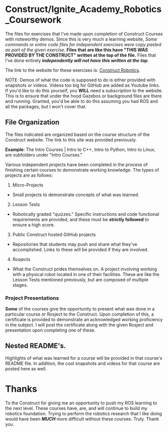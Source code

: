 # Construct/Ignite_Academy_Robotics_Coursework
The files for exercises that I've made upon completion of Construct Courses with noteworthy demos. Since this is very much a learning website, *Some commands or entire code files for independent exercises were copy pasted as part of the given exercise.* **Files that are like this have "THIS WAS PROVIDED BY THE CONSTRUCT" written at the top of the file.** Files that I've done entirely ***independently will not have this written at the top***. 

The link to the website for these exercises is: [Construct Robotics](https://app.theconstructsim.com/).

NOTE: Demos of what the code is supposed to do is either provided with snapshots or videos. Videos too big for GitHub are added as Youtube links. If you'd like to do this yourself, you **WILL** need a subscription to the website. This is to ensure that under the hood Gazebos or background files are there and running. Granted, you'd be able to do this assuming you had ROS and all the packages, but I won't cover that.

## File Organization
The files indicated are organized based on the course structure of the Construct website. The link to this site was provided previously. 

**Example**: The Intro Courses | Intro to C++, Intro to Python, Intro to Linux, are subfolders under "Intro Courses."

Various independent projects have been completed in the process of finishing certain courses to demonstrate working knowledge. The types of projects are as follows:
1. Micro-Projects
 - Small projects to demonstrate concepts of what was learned.
2. Lesson Tests
 - Robotically graded "quizzes." Specific instructions and code functional requirements are provided, and these must be **strictly followed** to ensure a high score. 
 3. Public Construct hosted GitHub projects
 - Repositories that students may push and share what they've accomplished. Links to these will be provided if they are involved. 
 4. Rosjects
 - What the Construct prides themselves on. A project involving working with a physical robot located in one of their facilities. These are like the Lesson Tests mentioned previously, but are composed of multiple stages.
 
 ### Project Presentations
 **Some** of the courses give the opportunity to present what was done in a particular course or Rosject to the Construct. Upon completion of this, a certificate is provided to demonstrate an acknowledged working proficiency in the subject. I will post the certificate along with the given Rosject and presentation upon completing  one of these.  

## Nested README's.
Highlights of what was learned for a course will be provided in that course's README file. In addition, the cool snapshots and videos for that course are posted here as well. 

# Thanks
To the Construct for giving me an opportunity to push my ROS learning to the next level. These courses have, are, and will continue to build my robotics foundation. Trying to perform the robotics research that I like doing would have been ***MUCH*** more difficult without these courses. Truly. Thank you.
